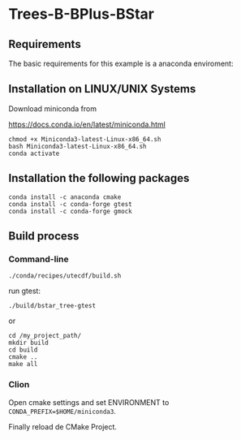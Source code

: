 # Trees-B-BPlus-BStar

Requirements
-------------
The basic requirements for this example is a anaconda enviroment:


## Installation on LINUX/UNIX Systems

Download miniconda from

https://docs.conda.io/en/latest/miniconda.html

```
chmod +x Miniconda3-latest-Linux-x86_64.sh
bash Miniconda3-latest-Linux-x86_64.sh
conda activate
```

## Installation the following packages

```
conda install -c anaconda cmake
conda install -c conda-forge gtest
conda install -c conda-forge gmock
```

Build process
-------------

### Command-line
```
./conda/recipes/utecdf/build.sh
```

run gtest:
```
./build/bstar_tree-gtest
```

or 

```
cd /my_project_path/
mkdir build
cd build
cmake ..
make all
```

### Clion

Open cmake settings and set ENVIRONMENT to `CONDA_PREFIX=$HOME/miniconda3`. 

Finally reload de CMake Project.